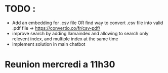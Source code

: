 # TODO :
- Add an embedding for .csv file OR find way to convert .csv file into valid .pdf file -> https://convertio.co/fr/csv-pdf/ 
- improve search by adding llamaindex and allowing to search only relevent index, and multiple index at the same time
- implement solution in main chatbot


# Reunion mercredi a 11h30
